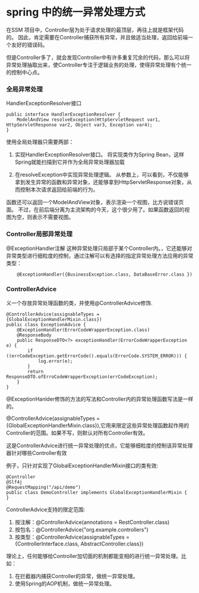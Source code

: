 # spring 中的统一异常处理方式

在SSM 项目中，Controller层为处于请求处理的最顶层，再往上就是框架代码的。
因此，肯定需要在Controller捕获所有异常，并且做适当处理，返回给前端一个友好的错误码。

但是Controller多了，就会发现Controller中有许多重复冗余的代码，那么可以将异常处理抽取出来，使Controller专注于逻辑业务的处理，使得异常处理有个统一的控制中心点。

### 全局异常处理

HandlerExceptionResolver接口

	public interface HandlerExceptionResolver {
	    ModelAndView resolveException(HttpServletRequest var1, HttpServletResponse var2, Object var3, Exception var4);
	}


使用全局处理器只需要两部：

1. 实现HandlerExceptionResolver接口。
将实现类作为Spring Bean，这样Spring就能扫描到它并作为全局异常处理器加载

2. 在resolveException中实现异常处理逻辑。
从参数上，可以看到，不仅能够拿到发生异常的函数和异常对象，还能够拿到HttpServletResponse对象，从而控制本次请求返回给前端的行为。


函数还可以返回一个ModelAndView对象，表示渲染一个视图，比方说错误页面。
不过，在前后端分离为主流架构的今天，这个很少用了。如果函数返回的视图为空，则表示不需要视图。


### Controller局部异常处理


 @ExceptionHandler注解
这种异常处理只局部于某个Controller内。，它还能够对异常类型进行细粒度的控制，通过注解可以有选择的指定异常处理方法应用的异常类型：

		@ExceptionHandler({BusinessException.class, DataBaseError.class })

###  ControllerAdvice

义一个存放异常处理函数的类，并使用@ControllerAdvice修饰.

	@ControllerAdvice(assignableTypes = {GlobalExceptionHandlerMixin.class})
	public class ExceptionAdvice {
	    @ExceptionHandler(ErrorCodeWrapperException.class)
	    @ResponseBody
	    public ResponseDTO<?> exceptionHandler(ErrorCodeWrapperException e) {
	        if ((errCodeException.getErrorCode().equals(ErrorCode.SYSTEM_ERROR))) {
	            log.error(e);
	        }
	        return ResponseDTO.ofErroCodeWrapperException(errCodeException);
	    }
	}


@ExceptionHanlder修饰的方法的写法和Controller内的异常处理函数写法是一样的。


@ControllerAdvice(assignableTypes = {GlobalExceptionHandlerMixin.class}),它用来限定这些异常处理函数起作用的Controller的范围。如果不写，则默认对所有Controller有效。

这是ControllerAdvice进行统一异常处理的优点，它能够细粒度的控制该异常处理器针对哪些Controller有效


例子，只针对实现了GlobalExceptionHandlerMixin接口的类有效:

	@Controller
	@Slf4j
	@RequestMapping("/api/demo")
	public class DemoController implements GlobalExceptionHandlerMixin {
	}

ControllerAdvice支持的限定范围:

1. 按注解：@ControllerAdvice(annotations = RestController.class)
2. 按包名：@ControllerAdvice("org.example.controllers")
3. 按类型：@ControllerAdvice(assignableTypes = {ControllerInterface.class, AbstractController.class})



理论上，任何能够给Controller加切面的机制都能变相的进行统一异常处理。比如：

1. 在拦截器内捕获Controller的异常，做统一异常处理。
2. 使用Spring的AOP机制，做统一异常处理。